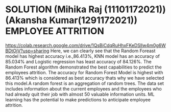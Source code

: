 # SOLUTION (Mihika Raj (11101172021))(Akansha Kumar(1291172021))  EMPLOYEE ATTRITION
https://colab.research.google.com/drive/1QsBiCdqRuHhxFKeDSlIw4m0g6WBDtOjV?usp=sharing
Here, we can clearly see that the Random Foreast model has highest accuracy i.e.,86.413%, KNN model has an accuracy of 85.034% and Logistic regression has least accuracy of 84.126%.
The Random Forest algorithm demonstrated the best capabilities to predict the employees attrition. The accuracy for Random Forest Model is highest with 86.413% which is considered as best accuracy thats why we have selected this model.A random forest is an aggregation of random trees. The data set includes information about the current employees and the employees who had already quit their job with almost 50 valuable information units. ML learning has the potential to make predictions to anticipate employee attrition.
